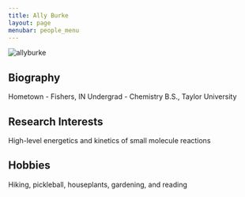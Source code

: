 ```yaml
---
title: Ally Burke
layout: page
menubar: people_menu
---
```


![allyburke](/img/people/allyburke.jpg)

## Biography
Hometown - Fishers, IN
Undergrad - Chemistry B.S., Taylor University

## Research Interests
High-level energetics and kinetics of small molecule reactions

## Hobbies
Hiking, pickleball, houseplants, gardening, and reading
